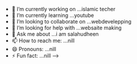 - 🔭 I’m currently working on ...islamic techer
- 🌱 I’m currently learning ...youtube
- 👯 I’m looking to collaborate on ...webdevelepping
- 🤔 I’m looking for help with ...websaite making
- 💬 Ask me about ...i am salahudheen
- 📫 How to reach me: ...nill
- 😄 Pronouns: ...nill
- ⚡ Fun fact: ...nill
-->
